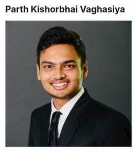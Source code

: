 # Parth Kishorbhai Vaghasiya
![alt text](https://github.com/parthvaghasiya13/itmd-521/blob/master/images/Profile%20Picture.jpg)
